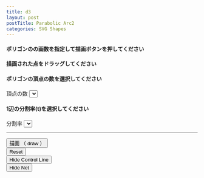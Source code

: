 ```yaml
---
title: d3
layout: post
postTitle: Parabolic Arc2
categories: SVG Shapes
---
```


<div class="row">
  <div class="col-sm-6">
    <h4 class="text-white">ポリゴンのの画数を指定して描画ボタンを押してください</h4>
    <h4 class="text-white">描画された点をドラッグしてください</h4>
    <div id="svg01"></div>
  </div>
  <div class="col-sm-6">
    <div class="btn-group-vertical">
      <h4>ポリゴンの頂点の数を選択してください</h4>
      <span class="label">頂点の数</span>
      <select data-bind="options: polygon,
                       value: selectedPolygon,
                       valueAllowUnset: true"></select>
    <h4>1辺の分割率(t)を選択してください</h4>
      <span class="label">分割率</span>
      <select data-bind="options: separateRate,
                       value: selectedSeparateRate,
                       valueAllowUnset: true"></select>
      <hr>
      <button 
        data-bind="click:draw" 
        id="drawBtn" 
        class="btn btn-info"
      >
        描画 （ draw ）
      </button>
      <br>
      <button data-bind="click:reset" class="btn btn-danger">Reset</button>
      <br>
      <button 
        data-bind="click:control" 
        id="controlBtn" 
        class="btn btn-warning"
      >
        Hide Control Line
      </button>
      <br>
      <button 
        data-bind="click:net" 
        id="netBtn" 
        class="btn btn-warning"
      >
        Hide Net
      </button>
    </div>
  </div>
</div>

<script type="text/javascript" src="http://cdn.mathjax.org/mathjax/latest/MathJax.js?config=TeX-AMS-MML_SVG"></script>
<script src="http://d3js.org/d3.v3.min.js"></script>
<script src="{{site.url}}/js/knockout-3.1.0.js" charset="utf-8"></script>

<script type="text/javascript">
/**
  ApplicationViewModel
**/
function AppViewModel() {

  // Point Object
  function Point(x, y){
    this.x = x;
    this.y = y;
    return this;
  };

  // ko variables
  var self = this;
  // 頂点
  polygon = [3,4,5,6,7,8,9,10,11,12];
  self.selectedPolygon = ko.observable(polygon[0]);
  // 分割率
  separateRate = [0.1,0.2,0.3,0.4,0.5];
  self.selectedSeparateRate = ko.observable(separateRate[4]);

  // variables
  var vertex　= []; // ポリゴンの頂点座標
  var controlPoints = []; // 制御点の座標
    
  var Q =[]; // point between A and B
  var R =[]; // point between B and C
  var P =[]; // touching point

  var width = 450,
     height = 450;

  // constants     
  var radiusOfBasePoints = 10;
  var radiusOfSepPoints = 2;  
  var colorOfBasePoints = "gold";
  var colorOfSepPoints = "grey"; 
  var colorOfBaseLines = "#fff";
  var colorOfSepLines = "#ff0"; 
  var colorOfParabola = "lime"; 


  // svg 追加 
  var svg01 = d3.select("#svg01")
                .append("svg")
                .attr("height",height)
                .attr("width",width)
                .style("background","#111");

  // accessor function
  var lineFunction = d3.svg.line()
                .x(function(d,i) { return basePoints[i][0]; })
                .y(function(d,i) { return basePoints[i][1]; })
                .interpolate("linear");  
  var parabola = d3.svg.line()
                .x(function(d) { return d.x; })
                .y(function(d) { return d.y; })
                .interpolate("linear");  
 
 /* ポリゴンの頂点座標を計算 */
 function getPolygon(sides){
    console.log(sides);
    var pi = Math.PI;  
    var x,y;
    var radius = 200;
    var step = 2*pi / sides

    for (var i = 0; i < sides; i++) {

      x = radius * Math.cos(step*i)+width/2;
      y = radius * Math.sin(step*i)+height/2;

      vertex.push(new Point(x,y));

    };
 
 } 

 //　初期描画処理
 this.draw=function(){

    // ポリゴンの頂点座標を計算
    getPolygon(self.selectedPolygon());
    console.log(vertex);
    return;

    // 制御点の座標を計算

    // draw baseLines
    svg01.append("path")
       .attr("d", lineFunction(basePoints))
       .attr("stroke", function(){return colorOfBaseLines})
       .attr("stroke-width", 3)
       .attr("fill", "none")
       .attr("class","baseLines")
       .attr("opacity",1);

    // separates points　Q　and R
    getQR();

    // draw lines QR
    svg01.selectAll(".net")
      .data(Q)
     .enter()
      .append("line")
      .attr("x1",function(d){return d.x;})
      .attr("y1",function(d){return d.y;})
      .attr("x2",function(d,i){return R[i].x;})
      .attr("y2",function(d,i){return R[i].y;})
      .attr("class","net")
      .attr("id",function(d,i){return "net" + i;})
      .attr("stroke",function(){return colorOfSepLines;})
      .attr("opacity",1);

    // draw parabola
    svg01.append("path")
       .attr("d", parabola(P))
       .attr("stroke", function(){return colorOfParabola})
       .attr("stroke-width", 3)
       .attr("fill", "none")
       .attr("class","parabola")
       .attr("opacity",1);


    svg01.selectAll(".basePoints")
        .remove();

    svg01.selectAll(".basePoints")
      .data(basePoints)
     .enter()
      .append("circle")
      .attr("cx",function(d,i){return basePoints[i][0];})
      .attr("cy",function(d,i){return basePoints[i][1];})
      .attr("r",function(){return radiusOfBasePoints})
      .attr("class","basePoints")
      .attr("id", function(d,i){
        return i;
      })
      .style("fill",function(d,i){return colorOfBasePoints;})
      .call(drag);

 };
  //　
 function redraw(){
    // draw baseLines
    svg01.selectAll(".baseLines")
       .transition()
       .duration(0) 
       .attr("d", lineFunction(basePoints))
       .attr("stroke", function(){return colorOfBaseLines})
       .attr("stroke-width", 3)
       .attr("fill", "none")
       .attr("class","baseLines");

    // separates points　Q　and R
    getQR();
    // draw Q and R
    for (var i= 0; i<Q.length; i++){
    // draw lines QR
      var elNm = "#net" + i;
      var el = svg01.select(elNm);
    
      el.transition()
      .duration(0)
      .attr("x1",function(){return Q[i].x;})
      .attr("y1",function(){return Q[i].y;})
      .attr("x2",function(){return R[i].x;})
      .attr("y2",function(){return R[i].y;})
      .attr("class","net")
      .attr("stroke",function(){return colorOfSepLines;});
    }  

    // draw parabola
    svg01.selectAll(".parabola")
       .transition()
       .duration(0) 
       .attr("d", parabola(P))
       .attr("stroke", function(){return colorOfParabola})
       .attr("stroke-width", 3)
       .attr("fill", "none")
       .attr("class","parabola");
 };
 function getQR(){
    Q=[];
    R=[];
    P=[];
    var Ax,Ay,Bx,By,Cx,Cy,Qx,Qy,Rx,Ry,Px,Py;
    Ax = basePoints[0][0];
    Ay = basePoints[0][1];
    Bx = basePoints[1][0];
    By = basePoints[1][1];
    Cx = basePoints[2][0];
    Cy = basePoints[2][1];
    for (var t=0;t<=1;t=t+self.selectedSeparates()){
      Qx = (1-t)*Ax + t*Bx;
      Qy = (1-t)*Ay + t*By;
      Q.push(new Point(Qx,Qy));
      Rx = (1-t)*Bx + t*Cx;
      Ry = (1-t)*By + t*Cy;
      R.push(new Point(Rx,Ry));
      Px = (1-t)*Qx + t*Rx;
      Py = (1-t)*Qy + t*Ry;
      P.push(new Point(Px,Py));
    };
 };

  this.reset = function(){

    svg01.selectAll(".basePoints")
        .remove();
    svg01.selectAll(".baseLines")
        .remove();
    svg01.selectAll(".net")
        .remove();
    svg01.selectAll(".parabola")
        .remove();

    clickedTime = 0;
    basePoints = []; 
    Q = [];
    R = [];
    P = [];

    $("#control").html("Hide Control Line")          
                  .removeClass("btn-success")
                  .addClass("btn-warning");          
    $("#net").html("Hide Net")          
                  .removeClass("btn-success")
                  .addClass("btn-warning");          
            

  };
  
  this.control = function(){
    if (P.length==0){return};

    var opacity = svg01.select(".baseLines")
                            .attr("opacity");
                            
    if (opacity==0){
      $("#control").html("Hide Control Line")          
                    .removeClass("btn-success")
                    .addClass("btn-warning");          
    } else {
      $("#control").html("Show Control Line")
                    .removeClass("btn-warning")
                    .addClass("btn-success");          
    };                        
    svg01.select(".baseLines")
            .attr("opacity",function(){
              return opacity==0?1:0;
            })
  }
  this.net = function(){
    if (P.length==0){return};

    var opacity = svg01.selectAll(".net")
                            .attr("opacity");
                            
    if (opacity==0){
      $("#net").html("Hide Net")          
                    .removeClass("btn-success")
                    .addClass("btn-warning");          
    } else {
      $("#net").html("Show Net")
                    .removeClass("btn-warning")
                    .addClass("btn-success");          
    };                        
    svg01.selectAll(".net")
            .attr("opacity",function(){
              return opacity==0?1:0;
            })
  }

  // ドラッグ時の挙動
  var drag = d3.behavior.drag()
        //ドラッグ開始時の処理
       .on("dragstart", function(){
            d3.select(this).attr("opacity",0.4)
          }) 
       　//ドラッグ中の処理
       .on("drag", dragmove)
        //ドラッグ終了時の処理
       .on("dragend", function(){ 
            d3.select(this).attr("opacity",1)
  });

  // ドラッグ中の制御　画面をはみ出さない
  function dragmove(d){
    var bPoint = d3.select(this);
    var i = bPoint.attr("id");
    bPoint
      .attr("cx", 
        d.x = Math.max(radiusOfBasePoints, Math.min(width - radiusOfBasePoints, d3.event.x)))
      .attr("cy", 
        d.y = Math.max(radiusOfBasePoints, Math.min(height - radiusOfBasePoints, d3.event.y)));
 
    basePoints[i][0] = bPoint.attr("cx");
    basePoints[i][1] = bPoint.attr("cy"); 

    redraw(); 

  };              


};



// Activates knockout.js
ko.applyBindings(new AppViewModel());

</script>
